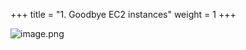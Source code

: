 +++
title = "1. Goodbye EC2 instances"
weight = 1
+++


![image.png](/images/008-viii-clean-it-up/33-613008-image.png)


